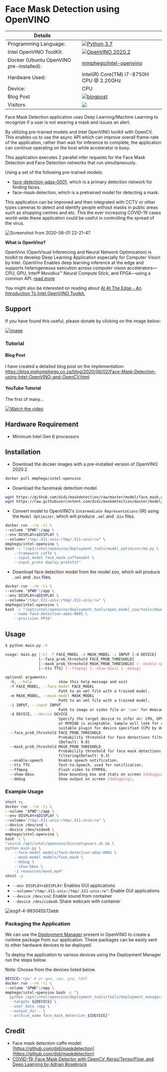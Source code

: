 # Face Mask Detection using OpenVINO

| Details            |              |
|-----------------------|---------------|
| Programming Language: |  [![Python 3.7](https://img.shields.io/badge/python-3.7-blue.svg)](https://www.python.org/downloads/release/python-370/) |
| Intel OpenVINO ToolKit: |[![OpenVINO 2020.2](https://img.shields.io/badge/openvino-2020.2-blue.svg)](https://software.intel.com/content/www/us/en/develop/tools/openvino-toolkit/choose-download.html)|
| Docker (Ubuntu OpenVINO pre-installed): | [mmphego/intel-openvino](https://hub.docker.com/r/mmphego/intel-openvino)|
| Hardware Used: | Intel(R) Core(TM) i7-8750H CPU @ 2.20GHz |
| Device: | CPU |
| Blog Post | [![blogpost](https://img.shields.io/badge/BlogPost-Link-brightgreen)](https://blog.mphomphego.co.za/blog/2020/06/02/Face-Mask-Detection-using-Intel-OpenVINO-and-OpenCV.html) |
| Visitors | ![](https://visitor-badge.laobi.icu/badge?page_id=mmphego.face_mask_detection_openvino)|


Face Mask Detection application uses Deep Learning/Machine Learning to recognize if a user is not wearing a mask and issues an alert.

By utilizing pre-trained models and Intel OpenVINO toolkit with OpenCV. This enables us to use the async API which can improve overall frame-rate of the application, rather than wait for inference to complete, the application can continue operating on the host while accelerator is busy.

This application executes 2 parallel infer requests for the Face Mask Detection and Face Detection networks that run simultaneously.

Using a set of the following pre-trained models:
- [face-detection-adas-0001](https://docs.openvinotoolkit.org/latest/_models_intel_face_detection_adas_0001_description_face_detection_adas_0001.html), which is a primary detection network for finding faces.
- face-mask-detection, which is a pretrained model for detecting a mask.

This application can be improved and then integrated with CCTV or other types cameras to detect and identify people without masks in public areas such as shopping centres and etc. This the ever increasing COVID-19 cases world-wide these application could be useful in controlling the spread of the virus.

![Screenshot from 2020-06-01 22-21-47](https://user-images.githubusercontent.com/7910856/83451683-a8d71780-a457-11ea-8eae-185725fefcc9.png)

**What is OpenVino?**

OpenVino (OpenVisual Inferencing and Neural Network Optimization) is toolkit to develop Deep Learning Application especially for Computer Vision by Intel. OpenVino Enables deep learning inference at the edge and supports heterogeneous execution across computer vision accelerators—CPU, GPU, Intel® Movidius™ Neural Compute Stick, and FPGA—using a common API. [read more](https://docs.openvinotoolkit.org/)

You might also be interested on reading about [AI At The Edge - An Introduction To Intel OpenVINO Toolkit.](https://blog.mphomphego.co.za/blog/2020/05/25/AI-at-the-Edge-An-introduction-to-Intel-OpenVINO-Toolkit.html)

## Support
If you have found this useful, please donate by clicking on the image below:

[![image](https://user-images.githubusercontent.com/7910856/88235803-e4ce7200-cc7b-11ea-8218-c3c04810052c.png)](https://paypal.me/mmphego)

### Tutorial
#### Blog Post

I have created a detailed blog post on the implementation: https://blog.mphomphego.co.za/blog/2020/06/02/Face-Mask-Detection-using-Intel-OpenVINO-and-OpenCV.html

#### YouTube Tutorial

The first of many...

[![Watch the video](https://user-images.githubusercontent.com/7910856/88237923-a8514500-cc80-11ea-9cc8-0692eb0c4d6e.gif)](https://www.youtube.com/watch?v=6r6foGbCHQ0)

## Hardware Requirement

- Minimum Intel Gen 6 processors


## Installation

- Download the docker images with a pre-installed version of OpenVINO 2020.2
```bash
docker pull mmphego/intel-openvino
```

- Download the facemask detection model.
```bash
wget https://github.com/didi/maskdetection/raw/master/model/face_mask.caffemodel
wget https://raw.githubusercontent.com/didi/maskdetection/master/model/deploy.prototxt
```

- Convert model to OpenVINO's `Intermediate Representations` (IR) using the `Model Optimizer`, which will produce `.xml` and `.bin` files.
```bash
docker run --rm -ti \
--volume "$PWD":/app \
--env DISPLAY=$DISPLAY \
--volume="/tmp/.X11-unix:/tmp/.X11-unix:rw" \
mmphego/intel-openvino \
bash -c "/opt/intel/openvino/deployment_tools/model_optimizer/mo.py \
    --framework caffe \
    --input_model face_mask.caffemodel \
    --input_proto deploy.prototxt"
```

- Download face detection model from the model zoo, which will produce `.xml` and `.bin` files.
```bash
docker run --rm -ti \
--volume "$PWD":/app \
--env DISPLAY=$DISPLAY \
--volume="/tmp/.X11-unix:/tmp/.X11-unix:rw" \
mmphego/intel-openvino \
bash -c "/opt/intel/openvino/deployment_tools/open_model_zoo/tools/downloader/downloader.py \
    --name face-detection-adas-0001 \
    --precision FP16"
```

## Usage

```bash
$ python main.py -h

usage: main.py [-h] -f FACE_MODEL -m MASK_MODEL -i INPUT [-d DEVICE]
               [--face_prob_threshold FACE_PROB_THRESHOLD]
               [--mask_prob_threshold MASK_PROB_THRESHOLD] [--enable-speech]
               [--tts TTS] [--ffmpeg] [--show-bbox] [--debug]

optional arguments:
  -h, --help            show this help message and exit
  -f FACE_MODEL, --face-model FACE_MODEL
                        Path to an xml file with a trained model.
  -m MASK_MODEL, --mask-model MASK_MODEL
                        Path to an xml file with a trained model.
  -i INPUT, --input INPUT
                        Path to image or video file or 'cam' for Webcam.
  -d DEVICE, --device DEVICE
                        Specify the target device to infer on: CPU, GPU, FPGA
                        or MYRIAD is acceptable. Sample will look for a
                        suitable plugin for device specified (CPU by default)
  --face_prob_threshold FACE_PROB_THRESHOLD
                        Probability threshold for face detections filtering
                        (Default: 0.8)
  --mask_prob_threshold MASK_PROB_THRESHOLD
                        Probability threshold for face mask detections
                        filtering(Default: 0.3)
  --enable-speech       Enable speech notification.
  --tts TTS             Text-to-Speech, used for notification.
  --ffmpeg              Flush video to FFMPEG.
  --show-bbox           Show bounding box and stats on screen [debugging].
  --debug               Show output on screen [debugging].

```

### Example Usage

```bash
xhost +;
docker run --rm -ti \
--volume "$PWD":/app \
--env DISPLAY=$DISPLAY \
--volume="/tmp/.X11-unix:/tmp/.X11-unix:rw" \
--device /dev/snd \
--device /dev/video0 \
mmphego/intel-openvino \
bash -c \
"source /opt/intel/openvino/bin/setupvars.sh && \
python main.py \
    --face-model models/face-detection-adas-0001 \
    --mask-model models/face_mask \
    --debug \
    --show-bbox \
    -i resources/mask.mp4"
xhost -;
```

- `--env DISPLAY=$DISPLAY`: Enables GUI applications
- `--volume="/tmp/.X11-unix:/tmp/.X11-unix:rw"`: Enable GUI applications
- `--device /dev/snd`: Enable sound from container
- `--device /dev/video0`: Share webcam with container

![ezgif-4-993045572ebb](https://user-images.githubusercontent.com/7910856/88237923-a8514500-cc80-11ea-9cc8-0692eb0c4d6e.gif)

### Packaging the Application
We can use the [Deployment Manager](https://docs.openvinotoolkit.org/latest/_docs_install_guides_deployment_manager_tool.html) present in OpenVINO to create a runtime package from our application. These packages can be easily sent to other hardware devices to be deployed.

To deploy the application to various devices using the Deployment Manager run the steps below.

Note: Choose from the devices listed below.

```bash
DEVICE='cpu' # or gpu, vpu, gna, hddl
docker run --rm -ti \
--volume "$PWD":/app \
mmphego/intel-openvino bash -c "\
  python /opt/intel/openvino/deployment_tools/tools/deployment_manager/deployment_manager.py \
  --targets ${DEVICE} \
  --user_data /app \
  --output_dir . \
  --archive_name face_mask_detection_${DEVICE}"

```

## Credit

- Face mask detection caffe model: [https://github.com/didi/maskdetection](https://github.com/didi/maskdetection)
- [COVID-19: Face Mask Detector with OpenCV, Keras/TensorFlow, and Deep Learning by Adrian Rosebrock ](https://www.pyimagesearch.com/2020/05/04/covid-19-face-mask-detector-with-opencv-keras-tensorflow-and-deep-learning/)
